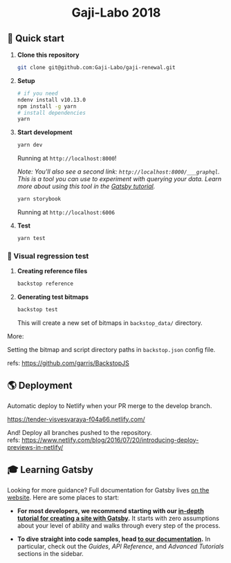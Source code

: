<h1 align="center">
  Gaji-Labo 2018
</h1>

## 🚀 Quick start

1.  **Clone this repository**

    ```sh
    git clone git@github.com:Gaji-Labo/gaji-renewal.git
    ```

2.  **Setup**

    ```sh
    # if you need
    ndenv install v10.13.0
    npm install -g yarn
    # install dependencies
    yarn
    ```

3.  **Start development**

    ```sh
    yarn dev
    ```

    Running at `http://localhost:8000`!
    
    *Note: You'll also see a second link: `http://localhost:8000/___graphql`. This is a tool you can use to experiment with querying your data. Learn more about using this tool in the [Gatsby tutorial](https://www.gatsbyjs.org/tutorial/part-five/#introducing-graphiql).*

    ```sh
    yarn storybook
    ```

    Running at `http://localhost:6006`

4.  **Test**

    ```sh
    yarn test
    ```

### 👀 Visual regression test

1.  **Creating reference files**

    ```sh
    backstop reference
    ```

2.  **Generating test bitmaps**

    ```sh
    backstop test
    ```

    This will create a new set of bitmaps in `backstop_data/` directory.

More:

Setting the bitmap and script directory paths in `backstop.json` config file.

refs: https://github.com/garris/BackstopJS

## 🌎 Deployment

Automatic deploy to Netlify when your PR merge to the develop branch.

https://tender-visvesvaraya-f04a66.netlify.com/

And! Deploy all branches pushed to the repository.  
refs: https://www.netlify.com/blog/2016/07/20/introducing-deploy-previews-in-netlify/

## 🎓 Learning Gatsby

Looking for more guidance? Full documentation for Gatsby lives [on the website](https://www.gatsbyjs.org/). Here are some places to start:

-   **For most developers, we recommend starting with our [in-depth tutorial for creating a site with Gatsby](https://www.gatsbyjs.org/tutorial/).** It starts with zero assumptions about your level of ability and walks through every step of the process.

-   **To dive straight into code samples, head [to our documentation](https://www.gatsbyjs.org/docs/).** In particular, check out the _Guides_, _API Reference_, and _Advanced Tutorials_ sections in the sidebar.
